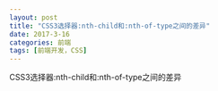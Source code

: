 ```yaml
---
layout: post
title: "CSS3选择器:nth-child和:nth-of-type之间的差异"
date: 2017-3-16
categories: 前端
tags: [前端开发，CSS]
---
```


CSS3选择器:nth-child和:nth-of-type之间的差异

<!-- more -->